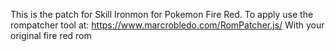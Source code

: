 This is the patch for Skill Ironmon for Pokemon Fire Red. To apply use the rompatcher tool at:
https://www.marcrobledo.com/RomPatcher.js/
With your original fire red rom